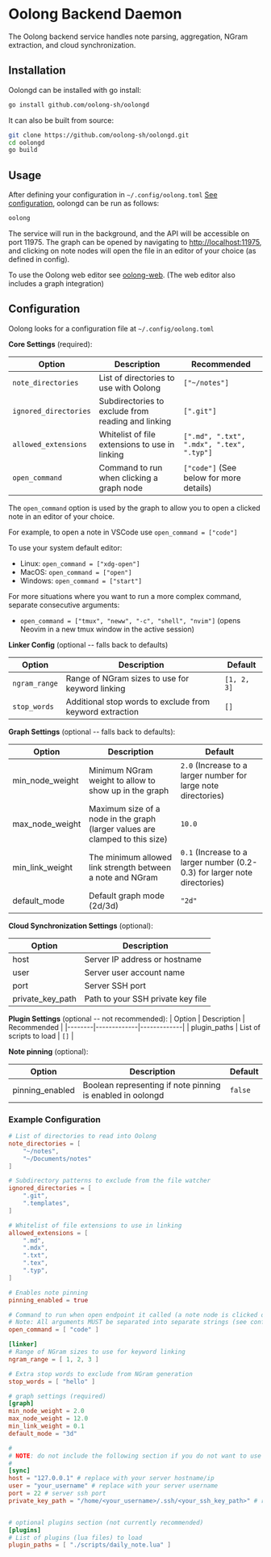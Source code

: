 # Oolong Backend Daemon

The Oolong backend service handles note parsing, aggregation, NGram extraction, and cloud synchronization.

## Installation

Oolongd can be installed with go install:
```sh
go install github.com/oolong-sh/oolongd
```

It can also be built from source:
```sh
git clone https://github.com/oolong-sh/oolongd.git
cd oolongd
go build
```

<!-- TODO: Docker image, Nix and Homebrew packages? -->

## Usage

After defining your configuration in `~/.config/oolong.toml` [See configuration](#configuration), oolongd can be run as follows:

```sh
oolong
```

The service will run in the background, and the API will be accessible on port 11975.
The graph can be opened by navigating to [http://localhost:11975](http://localhost:11975), and clicking on note nodes will open the file in an editor of your choice (as defined in config).


To use the Oolong web editor see [oolong-web](https://github.com/oolong-sh/oolong-web). (The web editor also includes a graph integration)

## Configuration

Oolong looks for a configuration file at `~/.config/oolong.toml`


**Core Settings** (required):

| Option | Description | Recommended |
|--------|-------------|---------|
| `note_directories` | List of directories to use with Oolong | `["~/notes"]` |
| `ignored_directories` | Subdirectories to exclude from reading and linking | `[".git"]` |
| `allowed_extensions` | Whitelist of file extensions to use in linking | `[".md", ".txt", ".mdx", ".tex", ".typ"]` |
| `open_command` | Command to run when clicking a graph node | `["code"]` (See below for more details) |


The `open_command` option is used by the graph to allow you to open a clicked note in an editor of your choice.

For example, to open a note in VSCode use `open_command = ["code"]`

To use your system default editor:
- Linux: `open_command = ["xdg-open"]`
- MacOS: `open_command = ["open"]`
- Windows: `open_command = ["start"]`

For more situations where you want to run a more complex command, separate consecutive arguments:
- `open_command = ["tmux", "neww", "-c", "shell", "nvim"]` (opens Neovim in a new tmux window in the active session)

<!-- TODO: example using a script -->


**Linker Config** (optional -- falls back to defaults)

| Option | Description | Default |
|--------|-------------|-------------|
| `ngram_range` | Range of NGram sizes to use for keyword linking | `[1, 2, 3]` |
| `stop_words` | Additional stop words to exclude from keyword extraction | `[]` |

**Graph Settings** (optional -- falls back to defaults):

| Option | Description | Default |
|--------|-------------|-------------|
| min_node_weight | Minimum NGram weight to allow to show up in the graph | `2.0` (Increase to a larger number for large note directories) |
| max_node_weight | Maximum size of a node in the graph (larger values are clamped to this size) | `10.0` |
| min_link_weight | The minimum allowed link strength between a note and NGram | `0.1` (Increase to a larger number (0.2-0.3) for larger note directories) |
| default_mode | Default graph mode (2d/3d) | `"2d"` |


**Cloud Synchronization Settings** (optional):

| Option | Description |
|--------|-------------|
| host | Server IP address or hostname |
| user | Server user account name |
| port | Server SSH port |
| private_key_path | Path to your SSH private key file |

**Plugin Settings** (optional -- not recommended):
| Option | Description | Recommended |
|--------|-------------|-------------|
| plugin_paths | List of scripts to load | `[]` |

**Note pinning** (optional):

| Option | Description | Default |
|--------|-------------|-------------|
| pinning_enabled | Boolean representing if note pinning is enabled in oolongd | `false` |


### Example Configuration

```toml
# List of directories to read into Oolong
note_directories = [
    "~/notes",
    "~/Documents/notes"
]

# Subdirectory patterns to exclude from the file watcher
ignored_directories = [
    ".git",
    ".templates",
]

# Whitelist of file extensions to use in linking
allowed_extensions = [
    ".md",
    ".mdx",
    ".txt",
    ".tex",
    ".typ",
]

# Enables note pinning
pinning_enabled = true

# Command to run when open endpoint it called (a note node is clicked on the graph)
# Note: All arguments MUST be separated into separate strings (see config for more details)
open_command = [ "code" ]

[linker]
# Range of NGram sizes to use for keyword linking
ngram_range = [ 1, 2, 3 ]

# Extra stop words to exclude from NGram generation
stop_words = [ "hello" ]

# graph settings (required)
[graph]
min_node_weight = 2.0
max_node_weight = 12.0
min_link_weight = 0.1
default_mode = "3d"

#
# NOTE: do not include the following section if you do not want to use cloud sync
#
[sync]
host = "127.0.0.1" # replace with your server hostname/ip
user = "your_username" # replace with your server username
port = 22 # server ssh port
private_key_path = "/home/<your_username>/.ssh/<your_ssh_key_path>" # replace with your private key path


# optional plugins section (not currently recommended)
[plugins]
# List of plugins (lua files) to load
plugin_paths = [ "./scripts/daily_note.lua" ]
```
